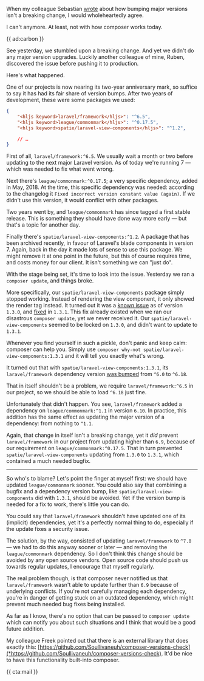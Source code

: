 When my colleague Sebastian [wrote](*https://sebastiandedeyne.com/composer-semver-and-underlying-dependency-changes/) about how bumping major versions isn't a breaking change, I would wholeheartedly agree.

I can't anymore. At least, not with how composer works today.

{{ ad:carbon }}

See yesterday, we stumbled upon a breaking change. And yet we didn't do any major version upgrades. Luckily another colleague of mine, Ruben, discovered the issue before pushing it to production.

Here's what happened.

One of our projects is now nearing its two-year anniversary mark, so suffice to say it has had its fair share of version bumps. After two years of development, these were some packages we used:

```json
{
    "<hljs keyword>laravel/framework</hljs>": "^6.5",
    "<hljs keyword>league/commonmark</hljs>": "^0.17.5",
    "<hljs keyword>spatie/laravel-view-components</hljs>": "^1.2",

    // …
}
```

First of all, `laravel/framework:^6.5`. We usually wait a month or two before updating to the next major Laravel version. As of today we're running 7 — which was needed to fix what went wrong.

Next there's `league/commonmark:^0.17.5`; a very specific dependency, added in May, 2018. At the time, this specific dependency was needed: according to the changelog it `Fixed incorrect version constant value (again)`. If we didn't use this version, it would conflict with other packages.

Two years went by, and `league/commonmark` has since tagged a first stable release. This is something they should have done way more early — but that's a topic for another day.

Finally there's `spatie/laravel-view-components:^1.2`. A package that has been archived recently, in favour of Laravel's blade components in version 7. Again, back in the day it made lots of sense to use this package. We might remove it at one point in the future, but this of course requires time, and costs money for our client. It isn't something we can "just do".

With the stage being set, it's time to look into the issue. Yesterday we ran a `composer update`, and things broke.

More specifically, our `spatie/laravel-view-components` package simply stopped working. Instead of rendering the view component, it only showed the render tag instead. It turned out it was a [known issue](*https://github.com/spatie/laravel-view-components/issues/21) as of version `1.3.0`, and [fixed](*https://github.com/spatie/laravel-view-components/pull/22) in `1.3.1`. This fix already existed when we ran our disastrous `composer update`, yet we never received it. Our `spatie/laravel-view-components` seemed to be locked on `1.3.0`, and didn't want to update to `1.3.1`.

Whenever you find yourself in such a pickle, don't panic and keep calm: composer can help you. Simply use `composer why-not spatie/laravel-view-components:1.3.1` and it will tell you exactly what's wrong.

It turned out that with `spatie/laravel-view-components:1.3.1`, its `laravel/framework` dependency version [was bumped](*https://github.com/spatie/laravel-view-components/commit/1ae57dcd9919de9019d30801cfb7dc2deea0cdbf) from `^6.0` to `^6.18`. 

That in itself shouldn't be a problem, we require `laravel/framework:^6.5` in our project, so we should be able to load `^6.18` just fine.

Unfortunately that didn't happen. You see, `laravel/framework` added a dependency on `league/commonmark:^1.1` in version `6.10`. In practice, this addition has the same effect as updating the major version of a dependency: from nothing to `^1.1`.

Again, that change in itself isn't a breaking change, yet it _did_ prevent `laravel/framework` in our project from updating higher than `6.9`, because of our requirement on `league/commonmark:^0.17.5`. That in turn prevented `spatie/laravel-view-components` updating from `1.3.0` to `1.3.1`, which contained a much needed bugfix.

---

So who's to blame? Let's point the finger at myself first: we should have updated `league/commonmark` sooner. You could also say that combining a bugfix and a dependency version bump, like `spatie/laravel-view-components` did with `1.3.1`, should be avoided. Yet if the version bump is needed for a fix to work, there's little you can do.

You could say that `laravel/framework` shouldn't have updated one of its (implicit) dependencies, yet it's a perfectly normal thing to do, especially if the update fixes a security issue. 

The solution, by the way, consisted of updating `laravel/framework` to `^7.0` — we had to do this anyway sooner or later — and removing the `league/commonmark` dependency. So I don't think this change should be avoided by any open source vendors. Open source code should push us towards regular updates, I encourage that myself regularly.

The real problem though, is that composer never notified us that `laravel/framework` wasn't able to update further than `6.9` because of underlying conflicts. If you're not carefully managing each dependency, you're in danger of getting stuck on an outdated dependency, which might prevent much needed bug fixes being installed.

As far as I know, there's no option that can be passed to `composer update` which can notify you about such situations and I think that would be a good future addition.

My colleague Freek pointed out that there is an external library that does exactly this: [https://github.com/Soullivaneuh/composer-versions-check](*https://github.com/Soullivaneuh/composer-versions-check). It'd be nice to have this functionality built-into composer.

{{ cta:mail }}
